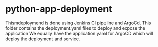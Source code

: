 # python-app-deployment
Thismdeploymend is done using Jenkins CI pipeline and ArgoCd. This folder contains the deployment.yaml files to deploy and expose the application
We equally  have the application.yaml for ArgoCD which will deploy the deployment and service.
